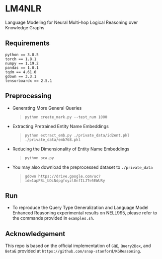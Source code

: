 # LM4NLR
Language Modeling for Neural Multi-hop Logical Reasoning over Knowledge Graphs


## Requirements
    python == 3.8.5
    torch == 1.8.1
    numpy == 1.19.2
    pandas == 1.0.1
    tqdm == 4.61.0
    gdown == 3.3.1
    tensorboardx == 2.5.1


## Preprocessing

- Generating More General Queries
    > `python create_mark.py --test_num 1000`

- Extracting Pretrained Entity Name Embeddings
    > `python extract_emb.py ./private_data/id2ent.pkl ./private_data/emb768.pkl`

- Reducing the Dimensionality of Entity Name Embeddings
    > `python pca.py`

- You may also download the preprocessed dataset to `./private_data`
    > `gdown https://drive.google.com/uc?id=1apP8i_bDiNdpgfoyzl8nfILJTe5EWURy`

## Run

- To reproduce the Query Type Generalization and Language Model Enhanced Reasoning experimental results on NELL995, please refer to the commands provided in `examples.sh`.

## Acknowledgement
This repo is based on the official implementation of `GQE`, `Query2Box`, and `BetaE` provided at `https://github.com/snap-stanford/KGReasoning`.
